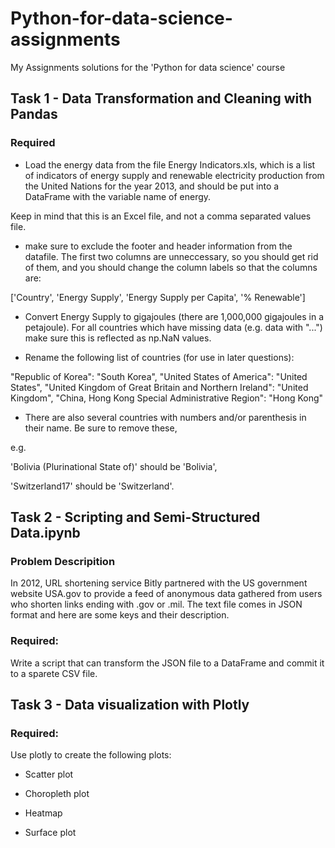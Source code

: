 # Python-for-data-science-assignments
My Assignments solutions for the 'Python for data science' course
## Task 1 - Data Transformation and Cleaning with Pandas

### Required 
- Load the energy data from the file Energy Indicators.xls, which is a list of indicators of energy supply and renewable electricity production from the United Nations for the year 2013, and should be put into a DataFrame with the variable name of energy.

Keep in mind that this is an Excel file, and not a comma separated values file.

- make sure to exclude the footer and header information from the datafile. The first two columns are unneccessary, so you should get rid of them, and you should change the column labels so that the columns are:

['Country', 'Energy Supply', 'Energy Supply per Capita', '% Renewable']

- Convert Energy Supply to gigajoules (there are 1,000,000 gigajoules in a petajoule). For all countries which have missing data (e.g. data with "...") make sure this is reflected as np.NaN values.

- Rename the following list of countries (for use in later questions):

"Republic of Korea": "South Korea",
"United States of America": "United States",
"United Kingdom of Great Britain and Northern Ireland": "United Kingdom",
"China, Hong Kong Special Administrative Region": "Hong Kong"

- There are also several countries with numbers and/or parenthesis in their name. Be sure to remove these,

e.g.

'Bolivia (Plurinational State of)' should be 'Bolivia',

'Switzerland17' should be 'Switzerland'.

## Task 2 - Scripting and Semi-Structured Data.ipynb

### Problem Descripition
In 2012, URL shortening service Bitly partnered with the US government website USA.gov to provide a feed of anonymous data gathered from users who shorten links ending with .gov or .mil.
The text file comes in JSON format and here are some keys and their description. 

### Required:
Write a script that can transform the JSON file to a DataFrame and commit it to a sparete CSV file.

## Task 3 - Data visualization with Plotly

### Required:

Use plotly to create the following plots:

- Scatter plot 

- Choropleth plot 

- Heatmap 

- Surface plot


